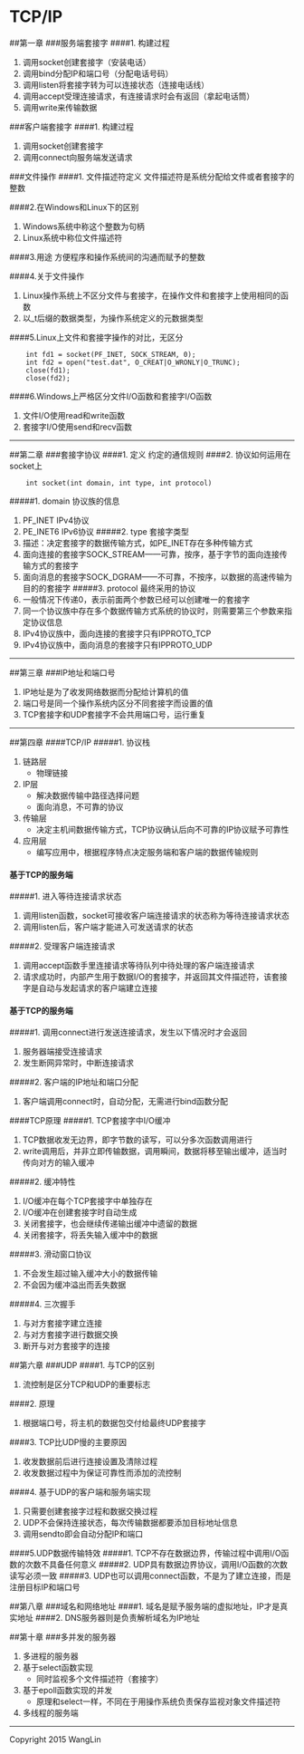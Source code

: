 # TCP/IP

##第一章
###服务端套接字
####1. 构建过程
1. 调用socket创建套接字（安装电话）
2. 调用bind分配IP和端口号（分配电话号码）
3. 调用listen将套接字转为可以连接状态（连接电话线）
4. 调用accept受理连接请求，有连接请求时会有返回（拿起电话筒）
5. 调用write来传输数据

###客户端套接字
####1. 构建过程
1. 调用socket创建套接字
2. 调用connect向服务端发送请求


###文件操作
####1. 文件描述符定义
文件描述符是系统分配给文件或者套接字的整数

####2.在Windows和Linux下的区别
1. Windows系统中称这个整数为句柄
2. Linux系统中称位文件描述符

####3.用途
方便程序和操作系统间的沟通而赋予的整数

####4.关于文件操作
1. Linux操作系统上不区分文件与套接字，在操作文件和套接字上使用相同的函数
2. 以_t后缀的数据类型，为操作系统定义的元数据类型

####5.Linux上文件和套接字操作的对比，无区分

        int fd1 = socket(PF_INET, SOCK_STREAM, 0);
        int fd2 = open("test.dat", O_CREAT|O_WRONLY|O_TRUNC);
        close(fd1);
        close(fd2);

####6.Windows上严格区分文件I/O函数和套接字I/O函数
1. 文件I/O使用read和write函数
2. 套接字I/O使用send和recv函数

-----

##第二章
###套接字协议
####1. 定义
约定的通信规则
####2. 协议如何运用在socket上

        int socket(int domain, int type, int protocol)
        
#####1. domain 协议族的信息
1. PF_INET IPv4协议
2. PE_INET6 IPv6协议
#####2. type 套接字类型
1. 描述：决定套接字的数据传输方式，如PE_INET存在多种传输方式
2. 面向连接的套接字SOCK_STREAM——可靠，按序，基于字节的面向连接传输方式的套接字
3. 面向消息的套接字SOCK_DGRAM——不可靠，不按序，以数据的高速传输为目的的套接字
#####3. protocol 最终采用的协议
1. 一般情况下传递0，表示前面两个参数已经可以创建唯一的套接字
2. 同一个协议族中存在多个数据传输方式系统的协议时，则需要第三个参数来指定协议信息
3. IPv4协议族中，面向连接的套接字只有IPPROTO_TCP
4. IPv4协议族中，面向消息的套接字只有IPPROTO_UDP

-----

##第三章
###IP地址和端口号
1. IP地址是为了收发网络数据而分配给计算机的值
2. 端口号是同一个操作系统内区分不同套接字而设置的值
3. TCP套接字和UDP套接字不会共用端口号，运行重复

-----

##第四章
####TCP/IP
#####1. 协议栈
1. 链路层
    + 物理链接
2. IP层
    + 解决数据传输中路径选择问题
    + 面向消息，不可靠的协议
3. 传输层
    + 决定主机间数据传输方式，TCP协议确认后向不可靠的IP协议赋予可靠性
4. 应用层
    + 编写应用中，根据程序特点决定服务端和客户端的数据传输规则

#### 基于TCP的服务端
#####1. 进入等待连接请求状态
1. 调用listen函数，socket可接收客户端连接请求的状态称为等待连接请求状态
2. 调用listen后，客户端才能进入可发送请求的状态

#####2. 受理客户端连接请求
1. 调用accept函数手里连接请求等待队列中待处理的客户端连接请求
2. 请求成功时，内部产生用于数据I/O的套接字，并返回其文件描述符，该套接字是自动与发起请求的客户端建立连接

#### 基于TCP的服务端
#####1. 调用connect进行发送连接请求，发生以下情况时才会返回
1. 服务器端接受连接请求
2. 发生断网异常时，中断连接请求

#####2. 客户端的IP地址和端口分配
1. 客户端调用connect时，自动分配，无需进行bind函数分配

####TCP原理
#####1. TCP套接字中I/O缓冲
1. TCP数据收发无边界，即字节数的读写，可以分多次函数调用进行
2. write调用后，并非立即传输数据，调用瞬间，数据将移至输出缓冲，适当时传向对方的输入缓冲
 
#####2. 缓冲特性
1. I/O缓冲在每个TCP套接字中单独存在
2. I/O缓冲在创建套接字时自动生成
3. 关闭套接字，也会继续传递输出缓冲中遗留的数据
4. 关闭套接字，将丢失输入缓冲中的数据

#####3. 滑动窗口协议
1. 不会发生超过输入缓冲大小的数据传输
2. 不会因为缓冲溢出而丢失数据

#####4. 三次握手
1. 与对方套接字建立连接
2. 与对方套接字进行数据交换
3. 断开与对方套接字的连接

##第六章
###UDP
####1. 与TCP的区别
1. 流控制是区分TCP和UDP的重要标志

####2. 原理
1. 根据端口号，将主机的数据包交付给最终UDP套接字

####3. TCP比UDP慢的主要原因
1. 收发数据前后进行连接设置及清除过程
2. 收发数据过程中为保证可靠性而添加的流控制

####4. 基于UDP的客户端和服务端实现
1. 只需要创建套接字过程和数据交换过程
2. UDP不会保持连接状态，每次传输数据都要添加目标地址信息
3. 调用sendto即会自动分配IP和端口

####5.UDP数据传输特效
#####1. TCP不存在数据边界，传输过程中调用I/O函数的次数不具备任何意义
#####2. UDP具有数据边界协议，调用I/O函数的次数读写必须一致
#####3. UDP也可以调用connect函数，不是为了建立连接，而是注册目标IP和端口号

##第八章
###域名和网络地址
####1. 域名是赋予服务端的虚拟地址，IP才是真实地址
####2. DNS服务器则是负责解析域名为IP地址

##第十章
###多并发的服务器
1. 多进程的服务器
2. 基于select函数实现
    * 同时监视多个文件描述符（套接字）
3. 基于epoll函数实现的并发
    * 原理和select一样，不同在于用操作系统负责保存监视对象文件描述符
4. 多线程的服务端






------

Copyright 2015 WangLin

<!-- create time: 2015-11-22 14:55:20  -->
